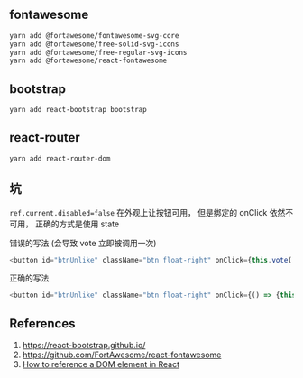 ## fontawesome

```sh
yarn add @fortawesome/fontawesome-svg-core
yarn add @fortawesome/free-solid-svg-icons
yarn add @fortawesome/free-regular-svg-icons
yarn add @fortawesome/react-fontawesome
```

## bootstrap

```sh
yarn add react-bootstrap bootstrap
```

## react-router

```sh
yarn add react-router-dom
```

## 坑

`ref.current.disabled=false` 在外观上让按钮可用， 但是绑定的 onClick 依然不可用， 正确的方式是使用 state

错误的写法 (会导致 vote 立即被调用一次)

```js
<button id="btnUnlike" className="btn float-right" onClick={this.vote('down')} >
```

正确的写法

```js
<button id="btnUnlike" className="btn float-right" onClick={() => {this.vote('down'); }} >
```

## References

1. https://react-bootstrap.github.io/
2. https://github.com/FortAwesome/react-fontawesome
3. [How to reference a DOM element in React](https://flaviocopes.com/react-ref-element/)
